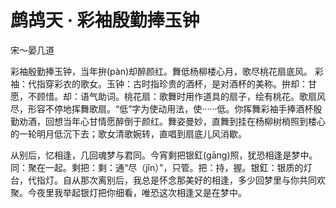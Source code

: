 <link href="../../css/style.css" rel="stylesheet" type="text/css" />

# 鹧鸪天 · 彩袖殷勤捧玉钟

<span class="r">宋～晏几道

<div class="p">

彩袖殷勤捧玉钟，当年拚(pàn)却醉颜红。舞低杨柳楼心月，歌尽桃花扇底风。
<span class="comment">彩袖：代指穿彩衣的歌女。玉钟：古时指珍贵的酒杯，是对酒杯的美称。拚却：甘愿，不顾惜。却：语气助词。桃花扇：歌舞时用作道具的扇子，绘有桃花。歌扇风尽，形容不停地挥舞歌扇。“低”字为使动用法，使······低。你挥舞彩袖手捧酒杯殷勤劝酒，回想当年心甘情愿醉倒于颜红。舞姿曼妙，直舞到挂在杨柳树梢照到楼心的一轮明月低沉下去；歌女清歌婉转，直唱到扇底儿风消歇。

从别后，忆相逢，几回魂梦与君同。今宵剩把银釭(gāng)照，犹恐相逢是梦中。
<span class="comment">同：聚在一起。剩把：剩：通“尽（jǐn）”，只管。把：持，握。银釭：银质的灯台，代指灯。自从那次离别后，我总是怀念那美好的相逢，多少回梦里与你共同欢聚。今夜里我举起银灯把你细看，唯恐这次相逢又是在梦中。
